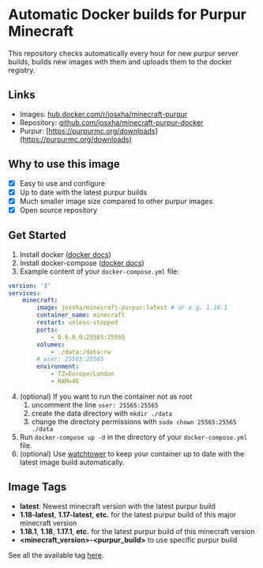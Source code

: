 # Automatic Docker builds for Purpur Minecraft

This repository checks automatically every hour for new purpur server builds, builds new images with them and uploads them to the docker registry.

## Links
- Images: [hub.docker.com/r/josxha/minecraft-purpur](https://hub.docker.com/r/josxha/minecraft-purpur)
- Repository: [github.com/josxha/minecraft-purpur-docker](https://github.com/josxha/minecraft-purpur-docker)
- Purpur: [https://purpurmc.org/downloads](https://purpurmc.org/downloads)

## Why to use this image
- [x] Easy to use and configure
- [x] Up to date with the latest purpur builds
- [x] Much smaller image size compared to other purpur images
- [x] Open source repository

## Get Started
1. Install docker ([docker docs](https://docs.docker.com/get-docker/))
2. Install docker-compose ([docker docs](https://docs.docker.com/compose/install/))
3. Example content of your `docker-compose.yml` file:
```yaml
version: '3'
services:
    minecraft:
        image: josxha/minecraft-purpur:latest # or e.g. 1.18.1
        container_name: minecraft
        restart: unless-stopped
        ports:
            - 0.0.0.0:25565:25565
        volumes:
            - ./data:/data:rw
        # user: 25565:25565
        environment:
            - TZ=Europe/London
            - RAM=4G
```
4. (optional) If you want to run the container not as root
   1. uncomment the line `user: 25565:25565`
   2. create the data directory with `mkdir ./data`
   3. change the directory permissions with `sudo chown 25565:25565 ./data`
5. Run `docker-compose up -d` in the directory of your `docker-compose.yml` file.
6. (optional) Use [watchtower](https://hub.docker.com/r/containrrr/watchtower) to keep your container up to date with the latest image build automatically.

## Image Tags
- **latest**: Newest minecraft version with the latest purpur build
- **1.18-latest**, **1.17-latest**, **etc.** for the latest purpur build of this major minecraft version
- **1.18.1**, **1.18**, **1.17.1**, **etc.** for the latest purpur build of this minecraft version
- **<minecraft_version>-<purpur_build>** to use specific purpur build

See all the available tag [here](https://hub.docker.com/r/josxha/minecraft-purpur/tags).